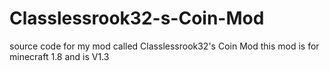 # Classlessrook32-s-Coin-Mod
source code for my mod called Classlessrook32's Coin Mod
this mod is for minecraft 1.8 and is V1.3 
